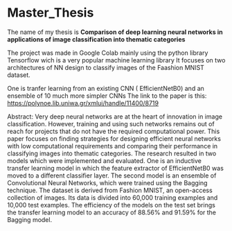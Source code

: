 # Master_Thesis
The name of my thesis is 
**Comparison of deep learning neural networks in applications of image classification into thematic categories**

The project was made in Google Colab mainly using the python library Tensorflow wich is a very popular machine learning library
It focuses on two architectures of NN design to classify images of the Faashion MNIST dataset.

One is tranfer learning from an existing CNN ( EfficientNetB0) and an ensemble of 10 much more simpler CNNs
The link to the paper is this: https://polynoe.lib.uniwa.gr/xmlui/handle/11400/8719


Abstract:
Very deep neural networks are at the heart of innovation in image classification. 
However, training and using such networks remains out of reach for projects that do not have the required computational power. 
This paper focuses on finding strategies for designing efficient neural networks with low computational 
requirements and comparing their performance in classifying images into thematic categories. 
The research resulted in two models which were implemented and evaluated. 
One is an inductive transfer learning model in which the feature extractor of EfficientNetB0 was moved to a different classifier layer. 
The second model is an ensemble of Convolutional Neural Networks, which were trained using the Bagging technique. The dataset is derived from Fashion MNIST, 
an open-access collection of images. Its data is divided into 60,000 training examples and 10,000 test examples. 
The efficiency of the models on the test set brings the transfer learning model to an accuracy of 88.56% and 91.59% for the Bagging model.
